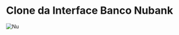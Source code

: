 # Clone da Interface Banco Nubank


![Nu](https://github.com/devgalassini/NubankApp/assets/127047446/2d55dc86-4499-4b0b-a71e-6b9a571c859c)
